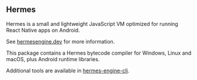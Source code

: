 ## Hermes

Hermes is a small and lightweight JavaScript VM optimized for running React
Native apps on Android.

See [hermesengine.dev](https://hermesengine.dev) for more information.

This package contains a Hermes bytecode compiler for Windows, Linux and macOS,
plus Android runtime libraries.

Additional tools are available in
[hermes-engine-cli](https://www.npmjs.com/package/hermes-engine-cli).

